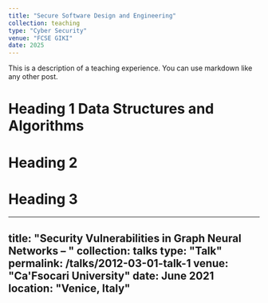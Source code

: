 ```yaml
---
title: "Secure Software Design and Engineering"
collection: teaching
type: "Cyber Security"
venue: "FCSE GIKI"
date: 2025
---
```


This is a description of a teaching experience. You can use markdown like any other post.

Heading 1
Data Structures and Algorithms
======

Heading 2
======

Heading 3
======







---
title: "Security Vulnerabilities in Graph Neural Networks – "
collection: talks
type: "Talk"
permalink: /talks/2012-03-01-talk-1
venue: "Ca'Fsocari University"
date: June 2021
location: "Venice, Italy"
---


